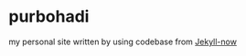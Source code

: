 # purbohadi
my personal site written by using codebase from [Jekyll-now](http://github.com/barryclark/jekyll-now)
